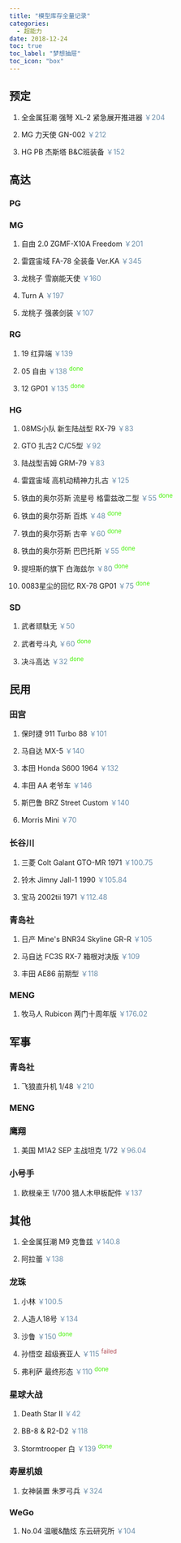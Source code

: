 ```yaml
---
title: "模型库存全量记录"
categories:
  - 超能力
date: 2018-12-24
toc: true
toc_label: "梦想抽屉"
toc_icon: "box"
---
```


## 预定

1. 全金属狂潮 强弩 XL-2 紧急展开推进器 <font color="#698CA8">￥204</font>

2. MG 力天使 GN-002 <font color="#698CA8">￥212</font>

3. HG PB 杰斯塔 B&C班装备 <font color="#698CA8">￥152</font>


## 高达

### PG

### MG

1. 自由 2.0 ZGMF-X10A Freedom <font color="#698CA8">￥201</font>

2. 雷霆宙域 FA-78 全装备 Ver.KA <font color="#698CA8">￥345</font>

3. 龙桃子 雪崩能天使 <font color="#698CA8">￥160</font>

4. Turn A <font color="#698CA8">￥197</font>

5. 龙桃子 强袭剑装 <font color="#698CA8">￥107</font>

### RG

1. 19 红异端 <font color="#698CA8">￥139</font>

2. 05 自由 <font color="#698CA8">￥138</font> <sup><font color="#47F309">done</font></sup>

3. 12 GP01 <font color="#698CA8">￥135</font> <sup><font color="#47F309">done</font></sup>

### HG

1. 08MS小队 新生陆战型 RX-79 <font color="#698CA8">￥83</font>

2. GTO 扎古2 C/C5型 <font color="#698CA8">￥92</font>

3. 陆战型吉姆 GRM-79 <font color="#698CA8">￥83</font>

4. 雷霆宙域 高机动精神力扎古 <font color="#698CA8">￥125</font>

5. 铁血的奥尔芬斯 流星号 格雷兹改二型 <font color="#698CA8">￥55</font> <sup><font color="#47F309">done</font></sup>

6. 铁血的奥尔芬斯 百炼 <font color="#698CA8">￥48</font> <sup><font color="#47F309">done</font></sup>

7. 铁血的奥尔芬斯 古辛 <font color="#698CA8">￥60</font> <sup><font color="#47F309">done</font></sup>

8. 铁血的奥尔芬斯 巴巴托斯 <font color="#698CA8">￥55</font> <sup><font color="#47F309">done</font></sup>

9. 提坦斯的旗下 白海兹尔 <font color="#698CA8">￥80</font> <sup><font color="#47F309">done</font></sup>

10. 0083星尘的回忆 RX-78 GP01 <font color="#698CA8">￥75</font> <sup><font color="#47F309">done</font></sup>

### SD

1. 武者顽駄无 <font color="#698CA8">￥50</font>

2. 武者号斗丸 <font color="#698CA8">￥60</font> <sup><font color="#47F309">done</font></sup>

3. 决斗高达 <font color="#698CA8">￥32</font> <sup><font color="#47F309">done</font></sup>


## 民用

### 田宫

1. 保时捷 911 Turbo 88 <font color="#698CA8">￥101</font>

2. 马自达 MX-5 <font color="#698CA8">￥140</font>

3. 本田 Honda S600 1964 <font color="#698CA8">￥132</font>

4. 丰田 AA 老爷车 <font color="#698CA8">￥146</font>

5. 斯巴鲁 BRZ Street Custom <font color="#698CA8">￥140</font>

6. Morris Mini <font color="#698CA8">￥70</font>

### 长谷川

1. 三菱 Colt Galant GTO-MR 1971 <font color="#698CA8">￥100.75</font>

2. 铃木 Jimny Jall-1 1990 <font color="#698CA8">￥105.84</font>

3. 宝马 2002tii 1971 <font color="#698CA8">￥112.48</font>

### 青岛社

1. 日产 Mine's BNR34 Skyline GR-R <font color="#698CA8">￥105</font>

2. 马自达 FC3S RX-7 箱根对决版 <font color="#698CA8">￥109</font>

3. 丰田 AE86 前期型 <font color="#698CA8">￥118</font>

### MENG

1. 牧马人 Rubicon 两门十周年版 <font color="#698CA8">￥176.02</font>


## 军事

### 青岛社

1. 飞狼直升机 1/48 <font color="#698CA8">￥210</font>

### MENG

### 鹰翔

1. 美国 M1A2 SEP 主战坦克 1/72 <font color="#698CA8">￥96.04</font>

### 小号手

1. 欧根亲王 1/700 猎人木甲板配件 <font color="#698CA8">￥137</font>


## 其他

1. 全金属狂潮 M9 克鲁兹 <font color="#698CA8">￥140.8</font>

2. 阿拉蕾 <font color="#698CA8">￥138</font>

### 龙珠

1. 小林 <font color="#698CA8">￥100.5</font>

2. 人造人18号 <font color="#698CA8">￥134</font>

3. 沙鲁 <font color="#698CA8">￥150</font> <sup><font color="#47F309">done</font></sup>

4. 孙悟空 超级赛亚人 <font color="#698CA8">￥115</font> <sup><font color="#B35059">failed</font></sup>

5. 弗利萨 最终形态 <font color="#698CA8">￥110</font> <sup><font color="#47F309">done</font></sup>

### 星球大战

1. Death Star II <font color="#698CA8">￥42</font>

2. BB-8 & R2-D2 <font color="#698CA8">￥118</font>

3. Stormtrooper 白 <font color="#698CA8">￥139</font> <sup><font color="#47F309">done</font></sup>

### 寿屋机娘

1. 女神装置 朱罗弓兵 <font color="#698CA8">￥324</font>

### WeGo

1. No.04 温暖&酷炫 东云研究所 <font color="#698CA8">￥104</font>
